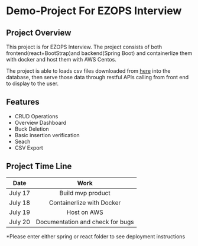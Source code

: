 # Demo-Project For EZOPS Interview
## Project Overview
This project is for EZOPS Interview. The project consists of both frontend(react+BootStrap)and backend(Spring Boot) and containerlize them with docker and host them with AWS Centos.

The project is able to loads csv files downloaded from [here](https://www.kaggle.com/c/titanic) into the database, then serve those data through restful APIs calling from front end to display to the user.

## Features
* CRUD Operations
* Overview Dashboard
* Buck Deletion
* Basic insertion verification
* Seach 
* CSV Export


## Project Time Line
| Date       | Work          | 
| ------------- |:-------------:|
| July 17      | Build mvp product | 
| July 18     | Containerlize with Docker     |  
| July 19 | Host on AWS    |   
| July 20 | Documentation and check for bugs   |   



*Please enter either spring or react folder to see deployment instructions
